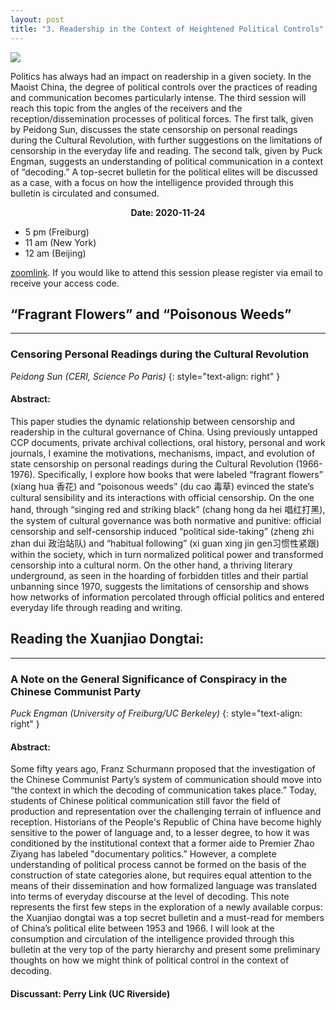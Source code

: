 ```yaml
---
layout: post
title: "3. Readership in the Context of Heightened Political Controls"
---
```


<span class="image fit"><img src="{{ site.baseurl }}/assets/images/session_1.png"></span>

Politics has always had an impact on readership in a given society. In the Maoist China, the degree of political controls over the practices of reading and communication becomes particularly intense. The third session will reach this topic from the angles of the receivers and the reception/dissemination processes of political forces. The first talk, given by Peidong Sun, discusses the state censorship on personal readings during the Cultural Revolution, with further suggestions on the limitations of censorship in the everyday life and reading. The second talk, given by Puck Engman, suggests an understanding of political communication in a context of “decoding.” A top-secret bulletin for the political elites will be discussed as a case, with a focus on how the intelligence provided through this bulletin is circulated and consumed.

<div class="box">
  <p style="text-align: center;">
    <b>Date: 2020-11-24</b>
    <ul>
      <li>5 pm (Freiburg)</li>
      <li>11 am (New York)</li>
      <li>12 am (Beijing)</li>
  </ul>
  </p>
</div>

[zoomlink](https://uni-freiburg.zoom.us/j/83487054977). If you would like to attend this session please register via email to receive your access code.

##  “Fragrant Flowers” and “Poisonous Weeds”
---
### Censoring Personal Readings during the Cultural Revolution
*Peidong Sun (CERI, Science Po Paris)*
{: style="text-align: right" }

#### Abstract:
This paper studies the dynamic relationship between censorship and readership in the cultural governance of China. Using previously untapped CCP documents, private archival collections, oral history, personal and work journals, I examine the motivations, mechanisms, impact, and evolution of state censorship on personal readings during the Cultural Revolution (1966-1976). Specifically, I explore how books that were labeled “fragrant flowers” (xiang hua 香花) and “poisonous weeds” (du cao 毒草) evinced the state’s cultural sensibility and its interactions with official censorship. On the one hand, through “singing red and striking black” (chang hong da hei 唱红打黑), the system of cultural governance was both normative and punitive: official censorship and self-censorship induced “political side-taking” (zheng zhi zhan dui 政治站队) and “habitual following” (xi guan xing jin gen习惯性紧跟) within the society, which in turn normalized political power and transformed censorship into a cultural norm. On the other hand, a thriving literary underground, as seen in the hoarding of forbidden titles and their partial unbanning since 1970, suggests the limitations of censorship and shows how networks of information percolated through official politics and entered everyday life through reading and writing.


##  Reading the Xuanjiao Dongtai:
---
### A Note on the General Significance of Conspiracy in the Chinese Communist Party
*Puck Engman (University of Freiburg/UC Berkeley)*
{: style="text-align: right" }

#### Abstract:
Some fifty years ago, Franz Schurmann proposed that the investigation of the Chinese Communist Party’s system of communication should move into “the context in which the decoding of communication takes place.” Today, students of Chinese political communication still favor the field of production and representation over the challenging terrain of influence and reception. Historians of the People's Republic of China have become highly sensitive to the power of language and, to a lesser degree, to how it was conditioned by the institutional context that a former aide to Premier Zhao Ziyang has labeled "documentary politics.” However, a complete understanding of political process cannot be formed on the basis of the construction of state categories alone, but requires equal attention to the means of their dissemination and how formalized language was translated into terms of everyday discourse at the level of decoding. This note represents the first few steps in the exploration of a newly available corpus: the Xuanjiao dongtai was a top secret bulletin and a must-read for members of China’s political elite between 1953 and 1966. I will look at the consumption and circulation of the intelligence provided through this bulletin at the very top of the party hierarchy and present some preliminary thoughts on how we might think of political control in the context of decoding.

#### Discussant: Perry Link (UC Riverside)